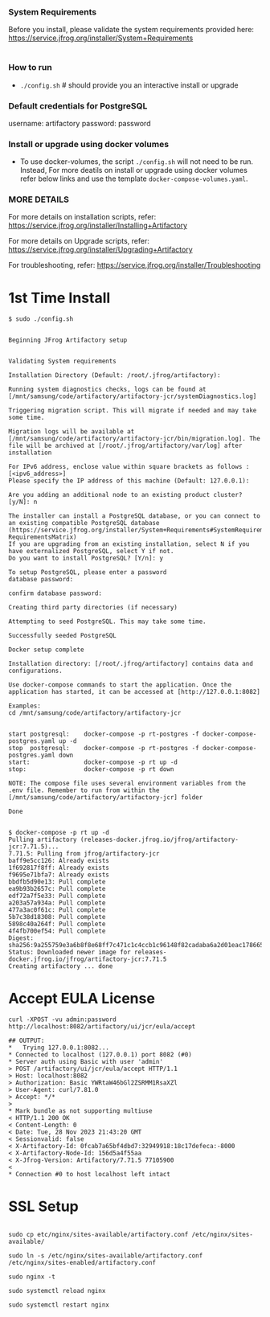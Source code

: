 ### System Requirements
Before you install, please validate the system requirements provided here: https://service.jfrog.org/installer/System+Requirements  
​
### How to run
* `./config.sh` # should provide you an interactive install or upgrade
​
### Default credentials for PostgreSQL
username: artifactory
password: password

### Install or upgrade using docker volumes
* To use docker-volumes, the script `./config.sh` will not need to be run. Instead, For more deatils on install or upgrade using docker volumes refer below links and use the template `docker-compose-volumes.yaml`.

### MORE DETAILS 
For more details on installation scripts, refer: https://service.jfrog.org/installer/Installing+Artifactory

For more details on  Upgrade scripts, refer: https://service.jfrog.org/installer/Upgrading+Artifactory

For troubleshooting, refer: https://service.jfrog.org/installer/Troubleshooting

# 1st Time Install
```
$ sudo ./config.sh 


Beginning JFrog Artifactory setup


Validating System requirements

Installation Directory (Default: /root/.jfrog/artifactory): 

Running system diagnostics checks, logs can be found at [/mnt/samsung/code/artifactory/artifactory-jcr/systemDiagnostics.log]

Triggering migration script. This will migrate if needed and may take some time.

Migration logs will be available at [/mnt/samsung/code/artifactory/artifactory-jcr/bin/migration.log]. The file will be archived at [/root/.jfrog/artifactory/var/log] after installation

For IPv6 address, enclose value within square brackets as follows : [<ipv6_address>]
Please specify the IP address of this machine (Default: 127.0.0.1): 

Are you adding an additional node to an existing product cluster? [y/N]: n

The installer can install a PostgreSQL database, or you can connect to an existing compatible PostgreSQL database
(https://service.jfrog.org/installer/System+Requirements#SystemRequirements-RequirementsMatrix)
If you are upgrading from an existing installation, select N if you have externalized PostgreSQL, select Y if not.
Do you want to install PostgreSQL? [Y/n]: y

To setup PostgreSQL, please enter a password
database password: 

confirm database password: 

Creating third party directories (if necessary)

Attempting to seed PostgreSQL. This may take some time.

Successfully seeded PostgreSQL

Docker setup complete

Installation directory: [/root/.jfrog/artifactory] contains data and configurations.

Use docker-compose commands to start the application. Once the application has started, it can be accessed at [http://127.0.0.1:8082]

Examples:
cd /mnt/samsung/code/artifactory/artifactory-jcr


start postgresql:    docker-compose -p rt-postgres -f docker-compose-postgres.yaml up -d
stop  postgresql:    docker-compose -p rt-postgres -f docker-compose-postgres.yaml down
start:               docker-compose -p rt up -d
stop:                docker-compose -p rt down

NOTE: The compose file uses several environment variables from the .env file. Remember to run from within the [/mnt/samsung/code/artifactory/artifactory-jcr] folder

Done


$ docker-compose -p rt up -d
Pulling artifactory (releases-docker.jfrog.io/jfrog/artifactory-jcr:7.71.5)...
7.71.5: Pulling from jfrog/artifactory-jcr
baff9e5cc126: Already exists
1f692817f8ff: Already exists
f9695e71bfa7: Already exists
bbdfb5d90e13: Pull complete
ea9b93b2657c: Pull complete
edf72a7f5e33: Pull complete
a203a57a934a: Pull complete
477a3ac0f61c: Pull complete
5b7c38d18308: Pull complete
5898c40a264f: Pull complete
4f4fb700ef54: Pull complete
Digest: sha256:9a255759e3a6b8f8e68ff7c471c1c4ccb1c96148f82cadaba6a2d01eac178665
Status: Downloaded newer image for releases-docker.jfrog.io/jfrog/artifactory-jcr:7.71.5
Creating artifactory ... done

```

# Accept EULA License
```
curl -XPOST -vu admin:password http://localhost:8082/artifactory/ui/jcr/eula/accept

## OUTPUT:
*   Trying 127.0.0.1:8082...
* Connected to localhost (127.0.0.1) port 8082 (#0)
* Server auth using Basic with user 'admin'
> POST /artifactory/ui/jcr/eula/accept HTTP/1.1
> Host: localhost:8082
> Authorization: Basic YWRtaW46bGl2ZSRMM1RsaXZl
> User-Agent: curl/7.81.0
> Accept: */*
>
* Mark bundle as not supporting multiuse
< HTTP/1.1 200 OK
< Content-Length: 0
< Date: Tue, 28 Nov 2023 21:43:20 GMT
< Sessionvalid: false
< X-Artifactory-Id: 0fcab7a65bf4dbd7:32949918:18c17defeca:-8000
< X-Artifactory-Node-Id: 156d5a4f55aa
< X-Jfrog-Version: Artifactory/7.71.5 77105900
<
* Connection #0 to host localhost left intact
```

# SSL Setup
```
 
sudo cp etc/nginx/sites-available/artifactory.conf /etc/nginx/sites-available/

sudo ln -s /etc/nginx/sites-available/artifactory.conf /etc/nginx/sites-enabled/artifactory.conf

sudo nginx -t

sudo systemctl reload nginx

sudo systemctl restart nginx

```